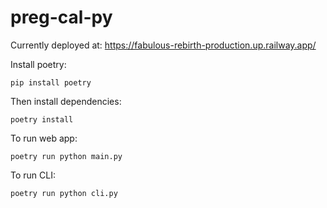 # preg-cal-py

Currently deployed at: https://fabulous-rebirth-production.up.railway.app/

Install poetry:

```
pip install poetry
```

Then install dependencies:

```
poetry install
```

To run web app:

```
poetry run python main.py
```

To run CLI:

```
poetry run python cli.py
```

